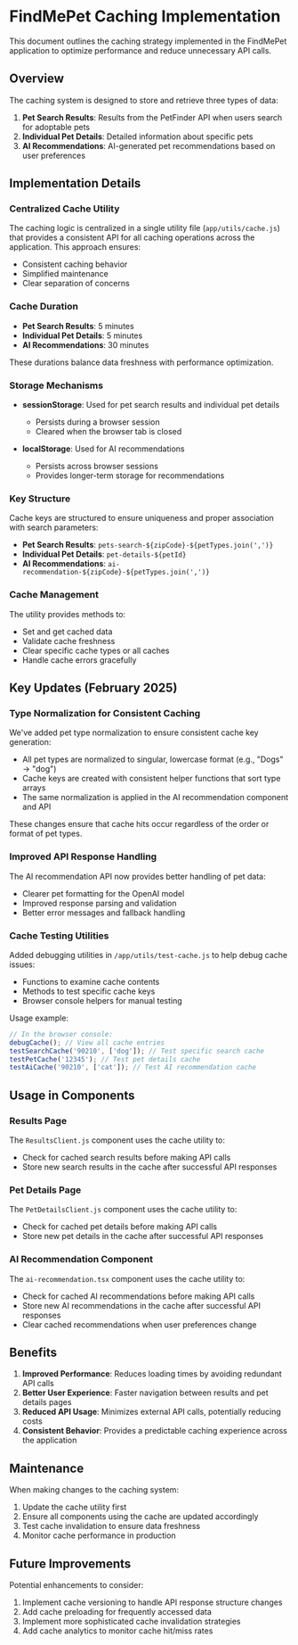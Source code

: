 # FindMePet Caching Implementation

This document outlines the caching strategy implemented in the FindMePet application to optimize performance and reduce unnecessary API calls.

## Overview

The caching system is designed to store and retrieve three types of data:

1. **Pet Search Results**: Results from the PetFinder API when users search for adoptable pets
2. **Individual Pet Details**: Detailed information about specific pets
3. **AI Recommendations**: AI-generated pet recommendations based on user preferences

## Implementation Details

### Centralized Cache Utility

The caching logic is centralized in a single utility file (`app/utils/cache.js`) that provides a consistent API for all caching operations across the application. This approach ensures:

- Consistent caching behavior
- Simplified maintenance
- Clear separation of concerns

### Cache Duration

- **Pet Search Results**: 5 minutes
- **Individual Pet Details**: 5 minutes
- **AI Recommendations**: 30 minutes

These durations balance data freshness with performance optimization.

### Storage Mechanisms

- **sessionStorage**: Used for pet search results and individual pet details
  - Persists during a browser session
  - Cleared when the browser tab is closed
  
- **localStorage**: Used for AI recommendations
  - Persists across browser sessions
  - Provides longer-term storage for recommendations

### Key Structure

Cache keys are structured to ensure uniqueness and proper association with search parameters:

- **Pet Search Results**: `pets-search-${zipCode}-${petTypes.join(',')}`
- **Individual Pet Details**: `pet-details-${petId}`
- **AI Recommendations**: `ai-recommendation-${zipCode}-${petTypes.join(',')}`

### Cache Management

The utility provides methods to:

- Set and get cached data
- Validate cache freshness
- Clear specific cache types or all caches
- Handle cache errors gracefully

## Key Updates (February 2025)

### Type Normalization for Consistent Caching

We've added pet type normalization to ensure consistent cache key generation:

- All pet types are normalized to singular, lowercase format (e.g., "Dogs" → "dog")
- Cache keys are created with consistent helper functions that sort type arrays
- The same normalization is applied in the AI recommendation component and API

These changes ensure that cache hits occur regardless of the order or format of pet types.

### Improved API Response Handling

The AI recommendation API now provides better handling of pet data:

- Clearer pet formatting for the OpenAI model
- Improved response parsing and validation
- Better error messages and fallback handling

### Cache Testing Utilities

Added debugging utilities in `/app/utils/test-cache.js` to help debug cache issues:

- Functions to examine cache contents
- Methods to test specific cache keys
- Browser console helpers for manual testing

Usage example:
```javascript
// In the browser console:
debugCache(); // View all cache entries
testSearchCache('90210', ['dog']); // Test specific search cache
testPetCache('12345'); // Test pet details cache
testAiCache('90210', ['cat']); // Test AI recommendation cache
```

## Usage in Components

### Results Page

The `ResultsClient.js` component uses the cache utility to:
- Check for cached search results before making API calls
- Store new search results in the cache after successful API responses

### Pet Details Page

The `PetDetailsClient.js` component uses the cache utility to:
- Check for cached pet details before making API calls
- Store new pet details in the cache after successful API responses

### AI Recommendation Component

The `ai-recommendation.tsx` component uses the cache utility to:
- Check for cached AI recommendations before making API calls
- Store new AI recommendations in the cache after successful API responses
- Clear cached recommendations when user preferences change

## Benefits

1. **Improved Performance**: Reduces loading times by avoiding redundant API calls
2. **Better User Experience**: Faster navigation between results and pet details pages
3. **Reduced API Usage**: Minimizes external API calls, potentially reducing costs
4. **Consistent Behavior**: Provides a predictable caching experience across the application

## Maintenance

When making changes to the caching system:

1. Update the cache utility first
2. Ensure all components using the cache are updated accordingly
3. Test cache invalidation to ensure data freshness
4. Monitor cache performance in production

## Future Improvements

Potential enhancements to consider:

1. Implement cache versioning to handle API response structure changes
2. Add cache preloading for frequently accessed data
3. Implement more sophisticated cache invalidation strategies
4. Add cache analytics to monitor cache hit/miss rates
